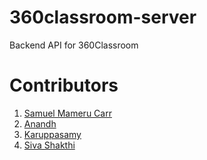 # 360classroom-server
Backend API for 360Classroom

# Contributors
1. [Samuel Mameru Carr](https://github.com/mameru-carr)
2. [Anandh](https://github.com/M-Anandh)
3. [Karuppasamy](https://github.com/karuppasamy001)
4. [Siva Shakthi](https://github.com/siva-rk26)
